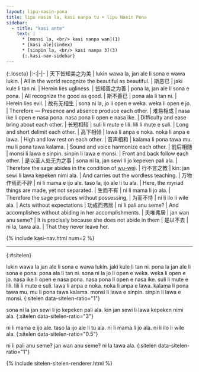```yaml
---
layout: lipu-nasin-pona
title: lipu nasin la, kasi nanpa tu • lipu Nasin Pona
sidebar:
  - title: "kasi ante"
    text: |
      * [monsi la, <br/> kasi nanpa wan](1)
      * [kasi ale](index)
      * [sinpin la, <br/> kasi nanpa 3](3)
      {:.kasi-nav-sidebar}
---
```


{:.loseta}
|:-:|-|-
| 天下<wbr/>皆知美之为美 | lukin wawa la, jan ale li sona e wawa lukin.                | All in the world recognize the beautiful as beautiful.
| 斯恶已                 | jaki kule li tan ni.                                        | Herein lies ugliness.
| 皆知善之为善           | pona la, jan ale li sona e pona.                            | All recognize the good as good.
| 斯不善已               | pona ala li tan ni.                                         | Herein lies evil.
| 故有无相生             | sona ni la, jo li open e weka. weka li open e jo.           | Therefore — Presence and absence produce each other.
| 难易相成               | nasa ike li open e nasa pona. nasa pona li open e nasa ike. | Difficulty and ease bring about each other.
| 长短相较               | suli li mute e lili. lili li mute e suli.                   | Long and short delimit each other.
| 高下相倾               | lawa li anpa e noka. noka li anpa e lawa.                   | High and low rest on each other.
| 音声相和               | kalama li pona tawa mu. mu li pona tawa kalama.             | Sound and voice harmonize each other.
| 前后相随               | monsi li lawa e sinpin. sinpin li lawa e monsi.             | Front and back follow each other.
| 是以圣人<wbr/>处无为之事 | sona ni la, jan sewi li jo kepeken pali ala.              | Therefore the sage abides in the condition of <abbr title="unattached-action">wu-wei</abbr>.
| 行不言之教             | kin: jan sewi li lawa kepeken nimi ala.                     | And carries out the wordless teaching.
| 万物作<wbr/>焉而不辞   | ni li mama e ijo ale. taso la, ijo ale li tu ala.           | Here, the myriad things are made, yet not separated.
| 生而不有               | ni li mama li jo ala.                                       | Therefore the sage produces without possessing,
| 为而不恃               | ni li ilo li wile ala.                                      | Acts without expectations
| 功成而弗居             | ni li pali anu seme?                                        | And accomplishes without abiding in her accomplishments.
| 夫唯弗居               | jan wan anu seme?                                           | It is precisely because she does not abide in them
| 是以不去               | ni la, tawa ala.                                            | That they never leave her.

{% include kasi-nav.html num=2 %}

-------
{:#sitelen}

lukin wawa la jan ale li sona e wawa lukin. jaki kule li tan ni.
pona la jan ale li sona e pona. pona ala li tan ni.
sona ni la jo li open e weka. weka li open e jo.
nasa ike li open e nasa pona. nasa pona li open e nasa ike.
suli li mute e lili. lili li mute e suli.
lawa li anpa e noka. noka li anpa e lawa.
kalama li pona tawa mu. mu li pona tawa kalama.
monsi li lawa e sinpin. sinpin li lawa e monsi.
{:sitelen data-sitelen-ratio="1"}

sona ni la jan sewi li jo kepeken pali ala.
kin jan sewi li lawa kepeken nimi ala.
{:sitelen data-sitelen-ratio="3"}

ni li mama e ijo ale. taso la ijo ale li tu ala.
ni li mama li jo ala.
ni li ilo li wile ala.
{:sitelen data-sitelen-ratio="0.5"}

ni li pali anu seme?
jan wan anu seme?
ni la tawa ala.
{:sitelen data-sitelen-ratio="1"}

{% include sitelen-sitelen-renderer.html %}
